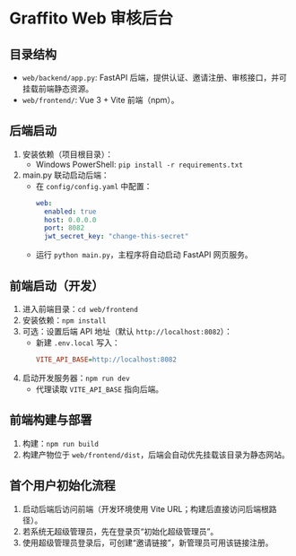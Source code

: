 Graffito Web 审核后台
=================

目录结构
--------

- `web/backend/app.py`: FastAPI 后端，提供认证、邀请注册、审核接口，并可挂载前端静态资源。
- `web/frontend/`: Vue 3 + Vite 前端（npm）。

后端启动
--------

1. 安装依赖（项目根目录）：
   - Windows PowerShell: `pip install -r requirements.txt`
2. main.py 联动启动后端：
   - 在 `config/config.yaml` 中配置：
     ```yaml
     web:
       enabled: true
       host: 0.0.0.0
       port: 8082
       jwt_secret_key: "change-this-secret"
     ```
   - 运行 `python main.py`，主程序将自动启动 FastAPI 网页服务。

前端启动（开发）
--------------

1. 进入前端目录：`cd web/frontend`
2. 安装依赖：`npm install`
3. 可选：设置后端 API 地址（默认 `http://localhost:8082`）：
   - 新建 `.env.local` 写入：
     ```ini
     VITE_API_BASE=http://localhost:8082
     ```
4. 启动开发服务器：`npm run dev`
   - 代理读取 `VITE_API_BASE` 指向后端。

前端构建与部署
--------------

1. 构建：`npm run build`
2. 构建产物位于 `web/frontend/dist`，后端会自动优先挂载该目录为静态网站。

首个用户初始化流程
------------------

1. 启动后端后访问前端（开发环境使用 Vite URL；构建后直接访问后端根路径）。
2. 若系统无超级管理员，先在登录页“初始化超级管理员”。
3. 使用超级管理员登录后，可创建“邀请链接”，新管理员可用该链接注册。


